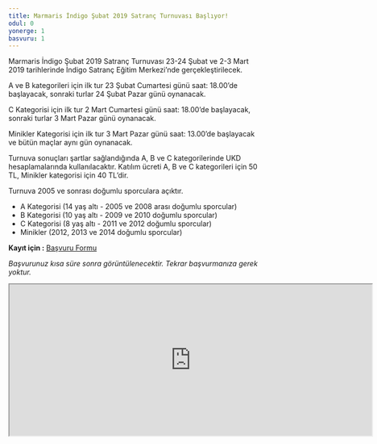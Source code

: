 ```yaml
---
title: Marmaris İndigo Şubat 2019 Satranç Turnuvası Başlıyor!
odul: 0
yonerge: 1
basvuru: 1
---
```


Marmaris İndigo Şubat 2019 Satranç Turnuvası 23-24 Şubat ve 2-3 Mart 2019 tarihlerinde İndigo Satranç Eğitim Merkezi’nde gerçekleştirilecek.

A ve B kategorileri için ilk tur 23 Şubat Cumartesi günü saat: 18.00’de başlayacak, sonraki turlar 24 Şubat Pazar günü oynanacak.

C Kategorisi için ilk tur 2 Mart Cumartesi günü saat: 18.00’de başlayacak, sonraki turlar 3 Mart Pazar günü oynanacak.

Minikler Kategorisi için ilk tur 3 Mart Pazar günü saat: 13.00’de başlayacak ve bütün maçlar aynı gün oynanacak.

Turnuva sonuçları şartlar sağlandığında A, B ve C kategorilerinde UKD hesaplamalarında kullanılacaktır. Katılım ücreti A, B ve C kategorileri için 50 TL, Minikler kategorisi için 40 TL’dir.

Turnuva 2005 ve sonrası doğumlu sporculara açıktır.

* A Kategorisi (14 yaş altı - 2005 ve 2008 arası doğumlu sporcular)
* B Kategorisi (10 yaş altı - 2009 ve 2010 doğumlu sporcular)
* C Kategorisi (8 yaş altı - 2011 ve 2012 doğumlu sporcular)
* Minikler (2012, 2013 ve 2014 doğumlu sporcular)

**Kayıt için :** <a href="https://goo.gl/forms/HJgc9dN05HRkfLS52" target="_blank">Başvuru Formu</a>

_Başvurunuz kısa süre sonra görüntülenecektir. Tekrar başvurmanıza gerek yoktur._
<iframe src="https://docs.google.com/spreadsheets/d/e/2PACX-1vQ4OOe2KliGmbEjdzW5GeUlzMj4VgUO3m7yzI33vOSLGBQggec51O9jXuhZNu4qXaIu_A16cgtKLDOH/pubhtml?widget=true&amp;headers=false" width="720" height="300"></iframe>
